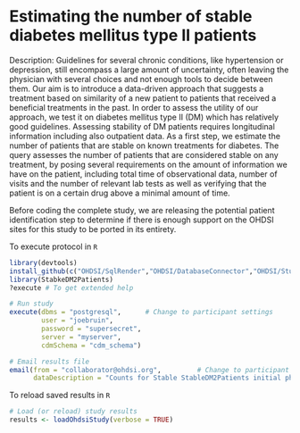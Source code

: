 Estimating the number of stable diabetes mellitus type II patients
===============

Description: Guidelines for several chronic conditions, like hypertension or depression, still encompass a large amount of uncertainty, often leaving the physician with several choices and not enough tools to decide between them. Our aim is to introduce a data-driven approach that suggests a treatment based on similarity of a new patient to patients that received a beneficial treatments in the past.
In order to assess the utility of our approach, we test it on diabetes mellitus type II (DM) which has relatively good guidelines. Assessing stability of DM patients requires longitudinal information including also outpatient data. As a first step, we estimate the number of patients that are stable on known treatments for diabetes. The query assesses the number of patients that are considered stable on any treatment, by posing several requirements on the amount of information we have on the patient, including total time of observational data, number of visits and the number of relevant lab tests as well as verifying that the patient is on a certain drug above a minimal amount of time.

Before coding the complete study, we are releasing the potential patient identification step to determine if there is enough support on the OHDSI sites for this study to be ported in its entirety.

To execute protocol in `R`

```R
library(devtools)
install_github(c("OHDSI/SqlRender","OHDSI/DatabaseConnector","OHDSI/StudyProtocols/StableDM2Patients"))
library(StabkeDM2Patients)
?execute # To get extended help

# Run study
execute(dbms = "postgresql",      # Change to participant settings
        user = "joebruin",
        password = "supersecret",
        server = "myserver",
        cdmSchema = "cdm_schema")

# Email results file
email(from = "collaborator@ohdsi.org",         # Change to participant email address
      dataDescription = "Counts for Stable StableDM2Patients initial phase") # Change to participant data description
```

To reload saved results in `R`

```R
# Load (or reload) study results
results <- loadOhdsiStudy(verbose = TRUE)
